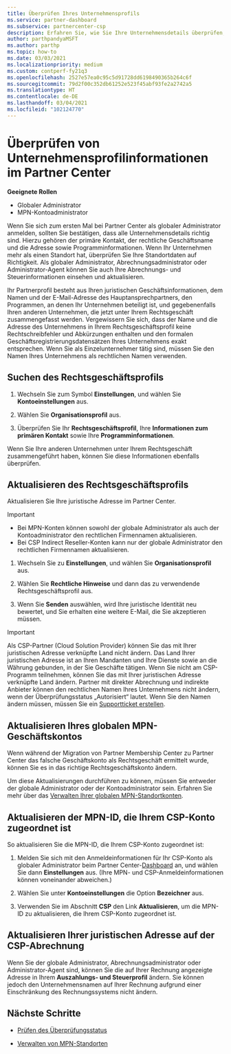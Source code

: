 ```yaml
---
title: Überprüfen Ihres Unternehmensprofils
ms.service: partner-dashboard
ms.subservice: partnercenter-csp
description: Erfahren Sie, wie Sie Ihre Unternehmensdetails überprüfen, z. B. den primären Kontakt-, die Adresse und Programminformationen. Sie können auch ihre rechtlichen Adressen und Abrechnungsadressen aktualisieren.
author: parthpandyaMSFT
ms.author: parthp
ms.topic: how-to
ms.date: 03/03/2021
ms.localizationpriority: medium
ms.custom: contperf-fy21q3
ms.openlocfilehash: 2527e57ea0c95c5d91728dd6198490365b264c6f
ms.sourcegitcommit: 79d2f00c352db61252e523f45abf93fe2a2742a5
ms.translationtype: HT
ms.contentlocale: de-DE
ms.lasthandoff: 03/04/2021
ms.locfileid: "102124770"
---
```

# <a name="verify-your-company-profile-information-in-partner-center"></a>Überprüfen von Unternehmensprofilinformationen im Partner Center

**Geeignete Rollen**

- Globaler Administrator
- MPN-Kontoadministrator

Wenn Sie sich zum ersten Mal bei Partner Center als globaler Administrator anmelden, sollten Sie bestätigen, dass alle Unternehmensdetails richtig sind. Hierzu gehören der primäre Kontakt, der rechtliche Geschäftsname und die Adresse sowie Programminformationen. Wenn Ihr Unternehmen mehr als einen Standort hat, überprüfen Sie Ihre Standortdaten auf Richtigkeit. Als globaler Administrator, Abrechnungsadministrator oder Administrator-Agent können Sie auch Ihre Abrechnungs- und Steuerinformationen einsehen und aktualisieren.

Ihr Partnerprofil besteht aus Ihren juristischen Geschäftsinformationen, dem Namen und der E-Mail-Adresse des Hauptansprechpartners, den Programmen, an denen Ihr Unternehmen beteiligt ist, und gegebenenfalls Ihren anderen Unternehmen, die jetzt unter Ihrem Rechtsgeschäft zusammengefasst werden. Vergewissern Sie sich, dass der Name und die Adresse des Unternehmens in Ihrem Rechtsgeschäftsprofil keine Rechtschreibfehler und Abkürzungen enthalten und den formalen Geschäftsregistrierungsdatensätzen Ihres Unternehmens exakt entsprechen. Wenn Sie als Einzelunternehmer tätig sind, müssen Sie den Namen Ihres Unternehmens als rechtlichen Namen verwenden.



## <a name="locate-the-legal-business-profile"></a>Suchen des Rechtsgeschäftsprofils

1. Wechseln Sie zum Symbol **Einstellungen**, und wählen Sie **Kontoeinstellungen** aus.
 
1. Wählen Sie **Organisationsprofil** aus. 

2. Überprüfen Sie Ihr **Rechtsgeschäftsprofil**, Ihre **Informationen zum primären Kontakt** sowie Ihre **Programminformationen**.

Wenn Sie Ihre anderen Unternehmen unter Ihrem Rechtsgeschäft zusammengeführt haben, können Sie diese Informationen ebenfalls überprüfen. 

## <a name="update-your-legal-business-profile"></a>Aktualisieren des Rechtsgeschäftsprofils

Aktualisieren Sie Ihre juristische Adresse im Partner Center.

>[!Important]
>- Bei MPN-Konten können sowohl der globale Administrator als auch der Kontoadministrator den rechtlichen Firmennamen aktualisieren.
>- Bei CSP Indirect Reseller-Konten kann nur der globale Administrator den rechtlichen Firmennamen aktualisieren. 

1. Wechseln Sie zu **Einstellungen**, und wählen Sie **Organisationsprofil** aus.

2. Wählen Sie **Rechtliche Hinweise** und dann das zu verwendende Rechtsgeschäftsprofil aus.
 
1. Wenn Sie **Senden** auswählen, wird Ihre juristische Identität neu bewertet, und Sie erhalten eine weitere E-Mail, die Sie akzeptieren müssen.

>[!Important]
>Als CSP-Partner (Cloud Solution Provider) können Sie das mit Ihrer juristischen Adresse verknüpfte Land nicht ändern. Das Land Ihrer juristischen Adresse ist an Ihren Mandanten und Ihre Dienste sowie an die Währung gebunden, in der Sie Geschäfte tätigen. Wenn Sie nicht am CSP-Programm teilnehmen, können Sie das mit Ihrer juristischen Adresse verknüpfte Land ändern. Partner mit direkter Abrechnung und indirekte Anbieter können den rechtlichen Namen Ihres Unternehmens nicht ändern, wenn der Überprüfungsstatus „Autorisiert“ lautet. Wenn Sie den Namen ändern müssen, müssen Sie ein [Supportticket erstellen](https://partner.microsoft.com/dashboard/support/servicerequests/create?stage=2&topicid=eb74583c-61b3-2124-bffc-00920e0ae772).



## <a name="update-your-mpn-global-business-account"></a>Aktualisieren Ihres globalen MPN-Geschäftskontos

Wenn während der Migration von Partner Membership Center zu Partner Center das falsche Geschäftskonto als Rechtsgeschäft ermittelt wurde, können Sie es in das richtige Rechtsgeschäftskonto ändern.

Um diese Aktualisierungen durchführen zu können, müssen Sie entweder der globale Administrator oder der Kontoadministrator sein. Erfahren Sie mehr über das [Verwalten Ihrer globalen MPN-Standortkonten](manage-locations.md).


## <a name="update-your-mpn-id-associated-with-your-csp-account"></a>Aktualisieren der MPN-ID, die Ihrem CSP-Konto zugeordnet ist

So aktualisieren Sie die MPN-ID, die Ihrem CSP-Konto zugeordnet ist:

1. Melden Sie sich mit den Anmeldeinformationen für Ihr CSP-Konto als globaler Administrator beim Partner Center-[Dashboard](https://partner.microsoft.com/dashboard/home) an, und wählen Sie dann **Einstellungen** aus. (Ihre MPN- und CSP-Anmeldeinformationen können voneinander abweichen.)
 
1. Wählen Sie unter **Kontoeinstellungen** die Option **Bezeichner** aus.

1. Verwenden Sie im Abschnitt **CSP** den Link **Aktualisieren**, um die MPN-ID zu aktualisieren, die Ihrem CSP-Konto zugeordnet ist. 


## <a name="update-your-csp-legal-billing-address"></a>Aktualisieren Ihrer juristischen Adresse auf der CSP-Abrechnung

Wenn Sie der globale Administrator, Abrechnungsadministrator oder Administrator-Agent sind, können Sie die auf Ihrer Rechnung angezeigte Adresse in Ihrem **Auszahlungs- und Steuerprofil** ändern. Sie können jedoch den Unternehmensnamen auf Ihrer Rechnung aufgrund einer Einschränkung des Rechnungssystems nicht ändern.



## <a name="next-steps"></a>Nächste Schritte

- [Prüfen des Überprüfungsstatus](verification-responses.md)

- [Verwalten von MPN-Standorten](manage-locations.md)
